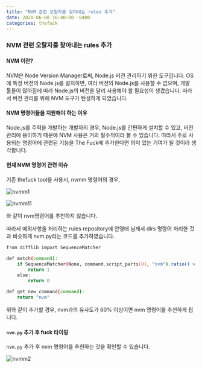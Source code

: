 ```yaml
---
title: "NVM 관련 오탈자를 찾아내는 rules 추가"
date: 2020-06-08 16:40:00 -0400
categories: thefuck
---
```


### NVM 관련 오탈자를 찾아내는 rules 추가

#### NVM 이란?

NVM은 Node Version Manager로써, Node.js 버전 관리하기 위한 도구입니다. OS에 특정 버전의 Node.js를 설치하면, 여러 버전의 Node.js를 사용할 수 없으며, 개발 툴들이 많아짐에 따라 Node.js의 버전을 달리 사용해야 할 필요성이 생겼습니다. 따라서 버전 관리를 위해 NVM 도구가 탄생하게 되었습니다.

#### NVM 명령어들을 지원해야 하는 이유

Node.js를 주력을 개발하는 개발자의 경우, Node.js를 간편하게 설치할 수 있고, 버전 관리에 용이하기 때문에 NVM 사용은 거의 필수적이라 볼 수 있습니다. 따라서 주로 사용되는 명령어에 관련된 기능을 The Fuck에 추가한다면 의미 있는 기여가 될 것이라 생각합니다.

#### 현재 NVM 명령어 관련 이슈

기존 thefuck tool을 사용시, nvmm  명령어의 경우, 

![nvmm1](https://user-images.githubusercontent.com/39121933/84020349-a4fa4680-a9bd-11ea-8159-b416e5cf20ec.png)

![nvmm11](https://user-images.githubusercontent.com/39121933/84020327-9d3aa200-a9bd-11ea-9823-e0f36f06b14d.png)

와 같이 nvm명령어를 추천하지 않습니다.

따라서 예외사항을 처리하는 rules repository에 안영태 님께서 dirs 명령어 처리한 것과 비슷하게 nvm.py라는 코드를 추가하였습니다.

```bash
from difflib import SequenceMatcher

def match(command):
    if SequenceMatcher(None, command.script_parts[0], "nvm").ratio() > 0.6:
        return 1
    else:
        return 0

def get_new_command(command):
    return "nvm" 
```

위와 같이 추가할 경우, nvm과의 유사도가 60% 이상이면 nvm 명령어를 추천하게 됩니다. 

#### `nvm.py` 추가 후 fuck 타이핑

`nvm.py` 추가 후 nvm 명령어를 추천하는 것을 확인할 수 있습니다.

![nvmm2](https://user-images.githubusercontent.com/39121933/84020182-5f3d7e00-a9bd-11ea-95ff-2ad7f8cb173e.png)

&nbsp;&nbsp;&nbsp;&nbsp;

